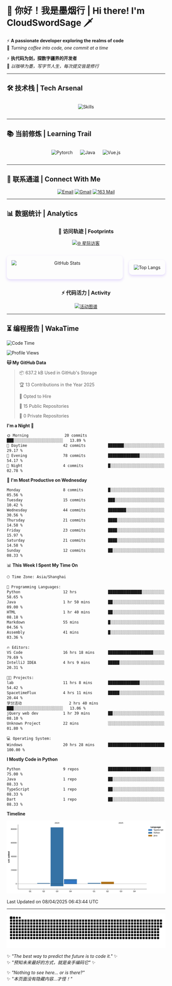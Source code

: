 # 🌊 你好！我是墨烟行 | Hi there! I'm CloudSwordSage 🗡️

⚡ **A passionate developer exploring the realms of code**  
🌌 *Turning coffee into code, one commit at a time*

⚡ **执代码为剑，探数字疆界的开发者**  
🌌 *以咖啡为墨，写字节人生，每次提交皆是修行*

---

## 🛠️ 技术栈 | Tech Arsenal

<div align="center" style="margin: 20px 0;">
  <img src="https://skillicons.dev/icons?i=python,linux,git,github,html,css,js,ts" alt="Skills" style="height: 50px; margin: 10px;"/>
</div>

---

## 📚 当前修炼 | Learning Trail

<div align="center" style="margin: 20px 0;">
  <img src="https://img.shields.io/badge/PyTorch-EE4C2C?style=flat-square&logo=pytorch&logoColor=white" alt="Pytorch" style="height: 30px; margin: 10px;"/>
  <img src="https://img.shields.io/badge/Java-007396?style=flat-square&logo=openjdk&logoColor=white" alt="Java" style="height: 30px; margin: 10px;"/>
  <img src="https://img.shields.io/badge/Vue.js-4FC08D?style=flat-square&logo=vue.js&logoColor=white" alt="Vue.js" style="height: 30px; margin: 10px;"/>
</div>

---

## 📮 联系通道 | Connect With Me

<div align="center">
  
[![Email](https://img.shields.io/badge/QQ%20Mail-1984769759@qq.com-168DEA?style=flat-square&logo=tencentqq)](mailto:1984769759@qq.com)
[![Gmail](https://img.shields.io/badge/Gmail-zlf100518@gmail.com-EA4335?style=flat-square&logo=gmail)](mailto:zlf100518@gmail.com)
[![163 Mail](https://img.shields.io/badge/163-zlf100518@163.com-DC143C?style=flat-square)](mailto:zlf100518@163.com)

</div>

---

## 📊 数据统计 | Analytics

<div align="center">

### 🌌 访问轨迹 | Footprints

[![🌐 星际访客](https://count.getloli.com/get/@CloudSwordSage?theme=rule34)](https://github.com/CloudSwordSage)

<div style="display: flex; gap: 20px; margin: 30px 0">
  <img src="https://github-readme-stats.vercel.app/api?username=CloudSwordSage&show_icons=true&theme=midnight-purple&hide_border=true&include_all_commits=true&rank_icon=github&hide=issues&line_height=24" 
       alt="GitHub Stats" 
       style="flex: 1; box-shadow: 0 4px 8px rgba(122,63,247,0.2); border-radius: 10px; padding: 15px;"/>
  
  <img src="https://github-readme-stats.vercel.app/api/top-langs/?username=CloudSwordSage&layout=compact&theme=midnight-purple&hide_border=true&langs_count=6&card_width=300&exclude_repo=AI-Assistant"
       alt="Top Langs"
       style="flex: 1; box-shadow: 0 4px 8px rgba(122,63,247,0.2); border-radius: 10px; padding: 15px;"/>
</div>

### ⚡ 代码活力 | Activity

[![活动图谱](https://github-readme-activity-graph.vercel.app/graph?username=CloudSwordSage&theme=react-dark&hide_border=true&area=true&custom_title=代码能量流%20|%20Contribution%20Flow&radius=12&height=300)](https://github.com/CloudSwordSage)

</div>

---

## ⏳ 编程报告 | WakaTime

<!--START_SECTION:waka-->
![Code Time](http://img.shields.io/badge/Code%20Time-652%20hrs%2059%20mins-blue)

![Profile Views](http://img.shields.io/badge/Profile%20Views-0-blue)

**🐱 My GitHub Data** 

> 📦 637.2 kB Used in GitHub's Storage 
 > 
> 🏆 13 Contributions in the Year 2025
 > 
> 💼 Opted to Hire
 > 
> 📜 15 Public Repositories 
 > 
> 🔑 0 Private Repositories 
 > 
**I'm a Night 🦉** 

```text
🌞 Morning                20 commits          ███░░░░░░░░░░░░░░░░░░░░░░   13.89 % 
🌆 Daytime                42 commits          ███████░░░░░░░░░░░░░░░░░░   29.17 % 
🌃 Evening                78 commits          ██████████████░░░░░░░░░░░   54.17 % 
🌙 Night                  4 commits           █░░░░░░░░░░░░░░░░░░░░░░░░   02.78 % 
```
📅 **I'm Most Productive on Wednesday** 

```text
Monday                   8 commits           █░░░░░░░░░░░░░░░░░░░░░░░░   05.56 % 
Tuesday                  15 commits          ███░░░░░░░░░░░░░░░░░░░░░░   10.42 % 
Wednesday                44 commits          ████████░░░░░░░░░░░░░░░░░   30.56 % 
Thursday                 21 commits          ████░░░░░░░░░░░░░░░░░░░░░   14.58 % 
Friday                   23 commits          ████░░░░░░░░░░░░░░░░░░░░░   15.97 % 
Saturday                 21 commits          ████░░░░░░░░░░░░░░░░░░░░░   14.58 % 
Sunday                   12 commits          ██░░░░░░░░░░░░░░░░░░░░░░░   08.33 % 
```


📊 **This Week I Spent My Time On** 

```text
🕑︎ Time Zone: Asia/Shanghai

💬 Programming Languages: 
Python                   12 hrs              ███████████████░░░░░░░░░░   58.65 % 
Java                     1 hr 50 mins        ██░░░░░░░░░░░░░░░░░░░░░░░   09.00 % 
HTML                     1 hr 40 mins        ██░░░░░░░░░░░░░░░░░░░░░░░   08.18 % 
Markdown                 55 mins             █░░░░░░░░░░░░░░░░░░░░░░░░   04.56 % 
Assembly                 41 mins             █░░░░░░░░░░░░░░░░░░░░░░░░   03.36 % 

🔥 Editors: 
VS Code                  16 hrs 18 mins      ████████████████████░░░░░   79.69 % 
IntelliJ IDEA            4 hrs 9 mins        █████░░░░░░░░░░░░░░░░░░░░   20.31 % 

🐱‍💻 Projects: 
lab                      11 hrs 8 mins       ██████████████░░░░░░░░░░░   54.42 % 
SpacetimeFlux            4 hrs 11 mins       █████░░░░░░░░░░░░░░░░░░░░   20.44 % 
学分活动                     2 hrs 40 mins       ███░░░░░░░░░░░░░░░░░░░░░░   13.06 % 
jQuery web dev           1 hr 39 mins        ██░░░░░░░░░░░░░░░░░░░░░░░   08.10 % 
Unknown Project          22 mins             ░░░░░░░░░░░░░░░░░░░░░░░░░   01.80 % 

💻 Operating System: 
Windows                  20 hrs 28 mins      █████████████████████████   100.00 % 
```

**I Mostly Code in Python** 

```text
Python                   9 repos             ███████████████████░░░░░░   75.00 % 
Java                     1 repo              ██░░░░░░░░░░░░░░░░░░░░░░░   08.33 % 
TypeScript               1 repo              ██░░░░░░░░░░░░░░░░░░░░░░░   08.33 % 
Dart                     1 repo              ██░░░░░░░░░░░░░░░░░░░░░░░   08.33 % 
```



**Timeline**

![Lines of Code chart](https://raw.githubusercontent.com/CloudSwordSage/CloudSwordSage/main/assets/bar_graph.png)


 Last Updated on 08/04/2025 06:43:44 UTC
<!--END_SECTION:waka-->

---

<div align="center">
  <img src="./assets/github-snake-dark.svg" alt="Contribution Snake" />
</div>

✨ *"The best way to predict the future is to code it."* ✨  
✨ *"预知未来最好的方式，就是亲手编码它"* ✨

✨ *"Nothing to see here... or is there?"*  
✨ *"本页面没有隐藏内容...才怪！"*  
